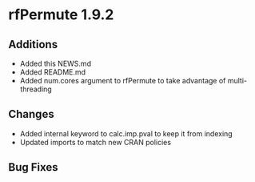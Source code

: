# rfPermute 1.9.2

## Additions

* Added this NEWS.md
* Added README.md
* Added num.cores argument to rfPermute to take advantage of multi-threading 
## Changes

* Added internal keyword to calc.imp.pval to keep it from indexing
* Updated imports to match new CRAN policies

## Bug Fixes
